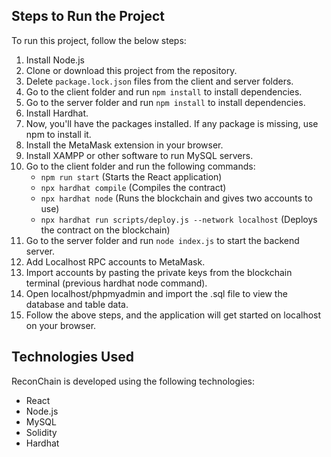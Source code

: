 ## Steps to Run the Project

To run this project, follow the below steps:

1. Install Node.js
2. Clone or download this project from the repository.
3. Delete `package.lock.json` files from the client and server folders.
4. Go to the client folder and run `npm install` to install dependencies.
5. Go to the server folder and run `npm install` to install dependencies.
6. Install Hardhat.
7. Now, you'll have the packages installed. If any package is missing, use npm to install it.
8. Install the MetaMask extension in your browser.
9. Install XAMPP or other software to run MySQL servers.
10. Go to the client folder and run the following commands:
    - `npm run start` (Starts the React application)
    - `npx hardhat compile` (Compiles the contract)
    - `npx hardhat node` (Runs the blockchain and gives two accounts to use)
    - `npx hardhat run scripts/deploy.js --network localhost` (Deploys the contract on the blockchain)
11. Go to the server folder and run `node index.js` to start the backend server.
12. Add Localhost RPC accounts to MetaMask.
13. Import accounts by pasting the private keys from the blockchain terminal (previous hardhat node command).
14. Open localhost/phpmyadmin and import the .sql file to view the database and table data.
15. Follow the above steps, and the application will get started on localhost on your browser.

## Technologies Used

ReconChain is developed using the following technologies:

- React
- Node.js
- MySQL
- Solidity
- Hardhat
